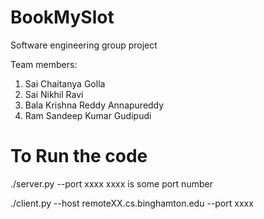 # BookMySlot
Software engineering group project

Team members:
1. Sai Chaitanya Golla
2. Sai Nikhil Ravi
3. Bala Krishna Reddy Annapureddy 
4. Ram Sandeep Kumar Gudipudi


# To Run the code
./server.py --port xxxx       xxxx is some port number 

./client.py --host remoteXX.cs.binghamton.edu --port xxxx

